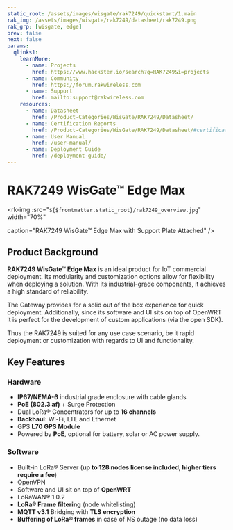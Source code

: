 ```yaml
---
static_root: /assets/images/wisgate/rak7249/quickstart/1.main
rak_img: /assets/images/wisgate/rak7249/datasheet/rak7249.png
rak_grp: [wisgate, edge]
prev: false
next: false
params:
  qlinks1:
    learnMore:
      - name: Projects
        href: https://www.hackster.io/search?q=RAK7249&i=projects
      - name: Community
        href: https://forum.rakwireless.com
      - name: Support
        href: mailto:support@rakwireless.com
    resources:
      - name: Datasheet
        href: /Product-Categories/WisGate/RAK7249/Datasheet/
      - name: Certification Reports
        href: /Product-Categories/WisGate/RAK7249/Datasheet/#certification-reports
      - name: User Manual
        href: /user-manual/
      - name: Deployment Guide
        href: /deployment-guide/
---
```


# RAK7249 WisGate™ Edge Max

<rk-img
  :src="`${$frontmatter.static_root}/rak7249_overview.jpg`"
  width="70%"

  caption="RAK7249 WisGate™ Edge Max with Support Plate Attached"
/>

## Product Background

**RAK7249 WisGate™ Edge Max** is an ideal product for IoT commercial deployment. Its modularity and customization options allow for flexibility when deploying a solution. With its industrial-grade components, it achieves a high standard of reliability.

The Gateway provides for a solid out of the box experience for quick deployment. Additionally, since its software and UI sits on top of OpenWRT it is perfect for the development of custom applications (via the open SDK).

Thus the RAK7249 is suited for any use case scenario, be it rapid deployment or customization with regards to UI and functionality.

<rk-btn
  src="/Product-Categories/WisGate/RAK7249/Quickstart/"
  label="Get Started with RAK7249 WisGate™ Edge Max"
/>

<rk-quick-links :params="$page.frontmatter.params.qlinks1" />

## Key Features

### Hardware

- **IP67/NEMA-6** industrial grade enclosure with cable glands
- **PoE (802.3 af)** + Surge Protection
- Dual LoRa® Concentrators for up to **16 channels**
- **Backhaul**: Wi-Fi, LTE and Ethernet
- GPS **L70 GPS Module**
- Powered by **PoE**, optional for battery, solar or AC power supply.

### Software

- Built-in LoRa® Server (**up to 128 nodes license included, higher tiers require a fee**)
- OpenVPN
- Software and UI sit on top of **OpenWRT**
- LoRaWAN® 1.0.2
- **LoRa® Frame filtering** (node whitelisting)
- **MQTT v3.1** Bridging with **TLS encryption**
- **Buffering of LoRa® frames** in case of NS outage (no data loss)


<rk-btn
  src="https://store.rakwireless.com/products/rak7249-diy-outdoor-gateway"
  label="Buy a RAK7249 WisGate™ Edge Max"
  _blank
/>
